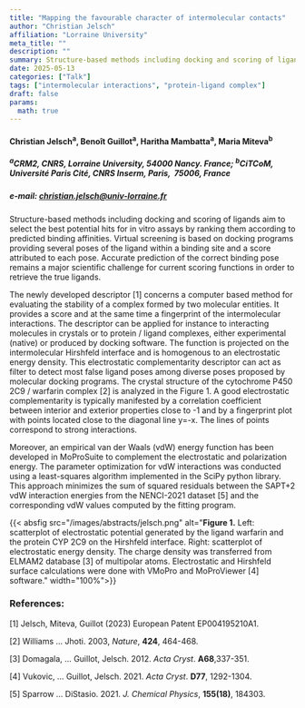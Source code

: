 ```yaml
---
title: "Mapping the favourable character of intermolecular contacts"
author: "Christian Jelsch"
affiliation: "Lorraine University"
meta_title: ""
description: ""
summary: Structure-based methods including docking and scoring of ligands aim to select the best potential hits for in vitro assays by ranking them according to predicted binding affinities. Virtual screening is based on docking programs providing several poses of the ligand within a binding site and a score attributed to each pose. Accurate prediction of the correct binding pose remains a major scientific challenge for current scoring functions in order to retrieve the true ligands.
date: 2025-05-13  
categories: ["Talk"]
tags: ["intermolecular interactions", "protein-ligand complex"]
draft: false
params:
  math: true
---
```


#### Christian Jelsch<sup>a</sup>, Benoît Guillot<sup>a</sup>, Haritha Mambatta<sup>a</sup>, Maria Miteva<sup>b</sup>

##### <sup>a</sup>CRM2, CNRS, Lorraine University, 54000 Nancy. France; <sup>b</sup>CiTCoM, Université Paris Cité, CNRS Inserm, Paris,  75006, France

##### e-mail: christian.jelsch@univ-lorraine.fr

Structure-based methods including docking and scoring of ligands aim to select the best potential hits for in vitro assays by ranking them according to predicted binding affinities. Virtual screening is based on docking programs providing several poses of the ligand within a binding site and a score attributed to each pose. Accurate prediction of the correct binding pose remains a major scientific challenge for current scoring functions in order to retrieve the true ligands.

The newly developed descriptor [1] concerns a computer based method for evaluating the stability of a complex formed by two molecular entities. It provides a score and at the same time a fingerprint of the intermolecular interactions. The descriptor can be applied for instance to interacting molecules in crystals or to protein / ligand complexes, either experimental (native) or produced by docking software. The function is projected on the intermolecular Hirshfeld interface and is homogenous to an electrostatic energy density. This electrostatic complementarity descriptor can act as filter to detect most false ligand poses among diverse poses proposed by molecular docking programs. The crystal structure of the cytochrome P450 2C9 / warfarin complex [2] is analyzed in the Figure 1. A good electrostatic complementarity is typically manifested by a correlation coefficient between interior and exterior properties close to -1 and by a fingerprint plot with points located close to the diagonal line y=-x. The lines of points correspond to strong interactions.

Moreover, an empirical van der Waals (vdW) energy function has been developed in MoProSuite to complement the electrostatic and polarization energy. The parameter optimization for vdW interactions was conducted using a least-squares algorithm implemented in the SciPy python library. This approach minimizes the sum of squared residuals between the SAPT+2 vdW interaction energies from the NENCI-2021 dataset [5] and the corresponding vdW values computed by the fitting program.


{{< absfig src="/images/abstracts/jelsch.png" alt="**Figure 1.** Left: scatterplot of electrostatic potential generated by the ligand warfarin and the protein CYP 2C9 on the Hirshfeld interface. Right: scatterplot of electrostatic energy density. The charge density was transferred from ELMAM2 database [3] of multipolar atoms. Electrostatic and Hirshfeld surface calculations were done with VMoPro and MoProViewer [4] software." width="100%">}}




### References:

[1] Jelsch, Miteva, Guillot (2023) European Patent EP004195210A1.

[2] Williams … Jhoti. 2003, *Nature*,  **424**, 464-468.

[3] Domagala, … Guillot, Jelsch. 2012. *Acta Cryst*. **A68**,337-351.

[4] Vukovic, … Guillot, Jelsch. 2021. *Acta Cryst*. **D77**, 1292-1304.

[5] Sparrow … DiStasio. 2021. *J. Chemical Physics*, **155(18)**, 184303.